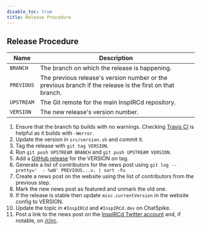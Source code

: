 ```yaml
---
disable_toc: true
title: Release Procedure
---
```


## Release Procedure

Name       | Description
---------- | -------
`BRANCH`   | The branch on which the release is happening.
`PREVIOUS` | The previous release's version number or the previous branch if the release is the first on that branch.
`UPSTREAM` | The Git remote for the main InspIRCd repository.
`VERSION`  | The new release's version number.

1. Ensure that the branch tip builds with no warnings. Checking [Travis CI](https://travis-ci.com/inspircd/inspircd) is helpful as it builds with `-Werror`.
2. Update the version in `src/version.sh` and commit it.
3. Tag the release with `git tag VERSION`.
4. Run `git push UPSTREAM BRANCH` and `git push UPSTREAM VERSION`.
5. Add a [GitHub release](https://github.com/inspircd/inspircd/tags) for the VERSION on tag.
6. Generate a list of contributors for the news post using `git log --pretty='  - %aN' PREVIOUS...v. | sort -fu`
7. Create a news post on the website using the list of contributors from the previous step.
8. Mark the new news post as featured and unmark the old one.
9. If the release is stable then update `misc.currentVersion` in the website config to VERSION.
10. Update the topic in `#InspIRCd` and `#InspIRCd.dev` on ChatSpike.
11. Post a link to the news post on the [InspIRCd Twitter account](https://twitter.com/InspIRCdTeam) and, if notable, on [/r/irc](https://old.reddit.com/r/irc/).
